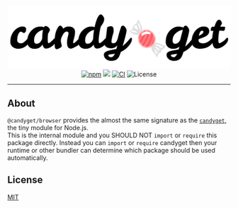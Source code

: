 <div align="center">
  <img src="https://raw.githubusercontent.com/mtripg6666tdr/candyget/main/assets/candyget_logo.svg" alt="CandyGet">
  <br>
  <a href="https://www.npmjs.com/package/@candyget/browser"><img src="https://img.shields.io/npm/v/@candyget/browser" alt="npm"></a>
  <a href="https://packagephobia.com/result?p=%40candyget%2Fbrowser"><img src="https://badgen.net/packagephobia/install/@candyget/browser"></a>
  <a href="https://github.com/mtripg6666tdr/candyget/actions/workflows/ci.yml"><img src="https://github.com/mtripg6666tdr/candyget/actions/workflows/ci.yml/badge.svg" alt="CI"></a>
  <img alt="License" src="https://img.shields.io/npm/l/candyget">
</div>

---
## About
`@candyget/browser` provides the almost the same signature as the [`candyget`](https://npm.im/candyget),
the tiny module for Node.js.  
This is the internal module and you SHOULD NOT `import` or `require` this package directly.
Instead you can `import` or `require` candyget then your runtime or other bundler can determine which package should be used automatically.

## License
[MIT](./LICENSE)
